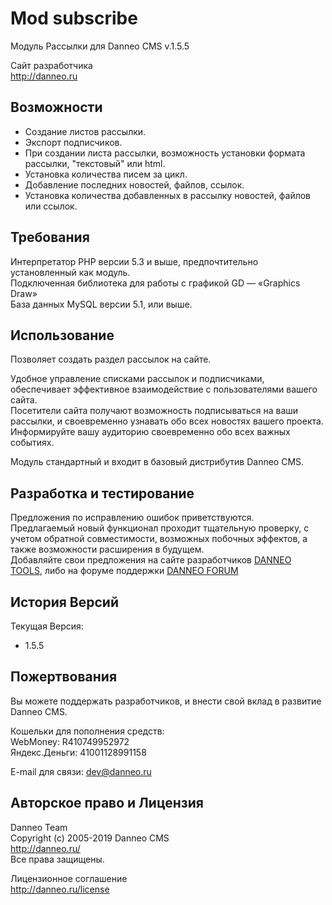 Mod subscribe
=============

Модуль Рассылки для Danneo CMS v.1.5.5

Сайт разработчика  
<http://danneo.ru>

Возможности
-----------

+	Создание листов рассылки.
+	Экспорт подписчиков.
+	При создании листа рассылки, возможность установки формата рассылки, "текстовый" или html.
+	Установка количества писем за цикл.
+	Добавление последних новостей, файлов, ссылок.
+	Установка количества добавленных в рассылку новостей, файлов или ссылок.

Требования
----------
Интерпретатор PHP версии 5.3 и выше, предпочтительно установленный как модуль.  
Подключенная библиотека для работы с графикой GD — «Graphics Draw»  
База данных MySQL версии 5.1, или выше.

Использование
-------------
Позволяет создать раздел рассылок на сайте. 
 
Удобное управление списками рассылок и подписчиками, обеспечивает эффективное взаимодействие с пользователями вашего сайта.   
Посетители сайта получают возможность подписываться на ваши рассылки, и своевременно узнавать обо всех новостях вашего проекта.  
Информируйте вашу аудиторию своевременно обо всех важных событиях.  

Модуль стандартный и входит в базовый дистрибутив Danneo CMS.  

Разработка и тестирование
-----------------------
Предложения по исправлению ошибок приветствуются.   
Предлагаемый новый функционал проходит тщательную проверку, с учетом обратной совместимости, возможных побочных эффектов, а также возможности расширения в будущем.   
Добавляйте свои предложения на сайте разработчиков [DANNEO TOOLS][], либо на форуме поддержки [DANNEO FORUM][]  

 [DANNEO TOOLS]: http://tools.danneo.ru/
 [DANNEO FORUM]: http://forum.danneo.ru/

История Версий
---------------
Текущая Версия:

*	1.5.5

Пожертвования
-------------
Вы можете поддержать разработчиков, и внести свой вклад в развитие Danneo CMS.  

Кошельки для пополнения средств:  
WebMoney: R410749952972  
Яндекс.Деньги: 41001128991158  

E-mail для связи: <dev@danneo.ru> 

Авторское право и Лицензия
--------------------------
Danneo Team  
Copyright (c) 2005-2019 Danneo CMS  
<http://danneo.ru/>  
Все права защищены.

Лицензионное соглашение   
<http://danneo.ru/license> 
